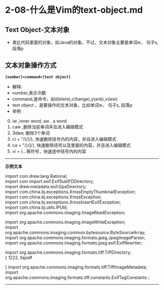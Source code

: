# 2-08-什么是Vim的text-object.md

## Text Object-文本对象
- 类比代码里面的对象，如Java的对象。不过，文本对象主要是单词w， 句子s, 段落p


## 文本对象操作方式
**`[number]<command>[text object]`** 
- 解释:
- number,表示次数
- command,是命令，如d(elete),c(hange),y(ank),v(iew)
- text object ，是要操作的文本对象，比如单词w， 句子s, 段落p
- 举例
0. iw ,inner word;       aw , a word
1. caw ,删除当前单词并且进入编辑模式
2. 3daw, 删除3个单词
3. ci + "/)/]/}, 快速删除括号内的内容，并且进入编辑模式
4. ca + "/}/]/}, 快速删除括号以及里面的内容，并且进入编辑模式
5. vi + )...等符号，快速选中括号内的内容


***

**示例文本**

 import com.drew.lang.Rational;      
 import com
 import.exif.ExifSubIFDDirectory;      
 import drew.metadata.exif.GpsDirectory;      
 import com.china.bj.exceptions.XmssEmptyThumbnailException;      
 import com.china.bj.exceptions.XmssException;      
 import com.china.bj.exceptions.XmssInsertExifException;      
 import com.china.bj.utils.IPUtil;      
 import org.apache.commons.imaging.ImageReadException;      

 import org.apache.commons.imaging.ImageWriteException;      
 import org.apache.commons.imaging.common.bytesource.ByteSourceArray;      
 import org.apache.commons.imaging.formats.jpeg.JpegImageParser;      
 import org.apache.commons.imaging.formats.jpeg.exif.ExifRewriter;      

 import org.apache.commons.imaging.formats.tiff.TiffDirectory;      
 {
    1222,
    llajsdf
 
 } 
 import org.apache.commons.imaging.formats.tiff.TiffImageMetadata;      
 import org.apache.commons.imaging.formats.tiff.constants.ExifTagConstants    ;      

***
